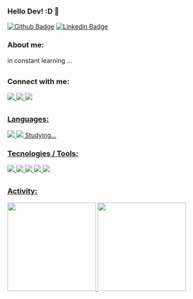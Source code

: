 ### Hello Dev! :D 👋

<!--
**uadson/uadson** is a ✨ _special_ ✨ repository because its `README.md` (this file) appears on your GitHub profile.

Here are some ideas to get you started:

- 🔭 I’m currently working on ...
- 🌱 I’m currently learning ...
- 👯 I’m looking to collaborate on ...
- 🤔 I’m looking for help with ...
- 💬 Ask me about ...
- 📫 How to reach me: ...
- 😄 Pronouns: ...
- ⚡ Fun fact: ...
-->

[![Github Badge](https://img.shields.io/badge/-Github-000?style=flat-square&logo=Github&logoColor=white&link=https://github.com/uadson)](https://github.com/uadson)
[![Linkedin Badge](https://img.shields.io/badge/-LinkedIn-blue?style=flat-square&logo=Linkedin&logoColor=white&link=https://www.linkedin.com/in/uadsonfeitosa/)](https://www.linkedin.com/in/uadsonfeitosa/)


### About me:

  in constant learning ...
  
 ##
 ### Connect with me:
 <a href = "https://www.instagram.com/_uadson/?hl=pt" target="_blank"><img src="https://img.icons8.com/color/48/000000/instagram-new.png"/>
 <a href = "https://www.linkedin.com/in/uadsonfeitosa/"> <img src="https://img.icons8.com/fluency/48/000000/linkedin-circled.png"/>
 <a href = "mailto:uadsonpy@gmail.com?&subject=&cc=&bcc=&body=uadsonpy@gmail.com%0A"><img src="https://img.icons8.com/color/48/000000/gmail-new.png"/>

##
### Languages:
<img src="https://img.icons8.com/color/48/000000/python--v1.png"/>
<img src="https://img.icons8.com/color/48/000000/javascript--v1.png"/> Studying...
   
### Tecnologies / Tools:
<img src="https://img.icons8.com/color/48/000000/django.png"/>
<img src="https://img.icons8.com/color/48/000000/bootstrap.png"/>
<img src="https://img.icons8.com/color/48/000000/postgreesql.png"/>
<img src="https://img.icons8.com/color/48/000000/ubuntu.png"/>
<img src="https://img.icons8.com/color/48/000000/git.png"/>
   
##
### Activity:
<img height = "200em" src = "https://github-readme-stats.vercel.app/api?username=uadson&show_icons=true&theme=dark&include_all_commits=true&count_private=true" />   <img height = "200em" src = "https://github-readme-stats.vercel.app/api/top-langs/?username=uadson&layout=compact&langs_count=16&theme=dark " />
